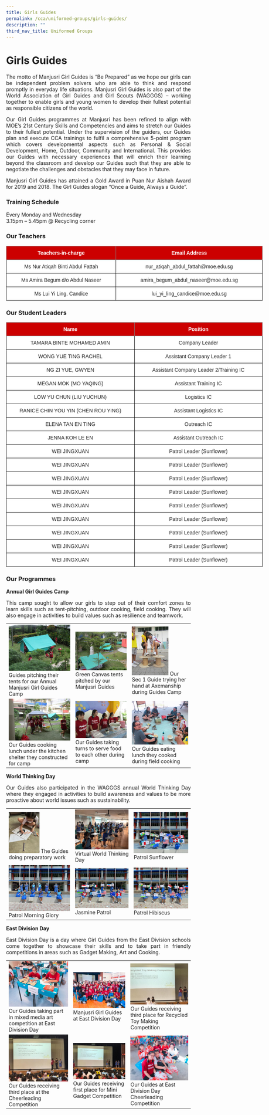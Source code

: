 ```yaml
---
title: Girls Guides
permalink: /cca/uniformed-groups/girls-guides/
description: ""
third_nav_title: Uniformed Groups
---
```

# **Girls Guides**

<p style="text-align: justify;">The motto of&nbsp;Manjusri Girl Guides is “Be Prepared” as we hope our girls can be independent problem solvers who are able to think and respond promptly in everyday life situations. Manjusri Girl Guides is also part of the World Association of Girl Guides and Girl Scouts (WAGGGS) – working together to enable girls and young women to develop their fullest potential as responsible citizens of the world.</p>

<p style="text-align: justify;">Our Girl Guides programmes at Manjusri has been refined to align with MOE’s 21st&nbsp;Century Skills and Competencies and aims to stretch our Guides to their fullest potential. Under the supervision of the guiders, our Guides plan and execute CCA trainings to fulfil a comprehensive 5-point program which covers developmental aspects such as Personal &amp; Social Development, Home, Outdoor, Community and International. This provides our Guides with necessary experiences that will enrich their learning beyond the classroom and develop our Guides such that they are able to negotiate the challenges and obstacles that they may face in future.  </p>

<p style="text-align: justify;">Manjusri Girl Guides has attained a Gold Award in Puan Nur Aishah Award for&nbsp;2019 and 2018.&nbsp;The Girl Guides slogan “Once a Guide, Always a Guide”.&nbsp;</p>

### **Training Schedule**  

Every Monday and Wednesday   
3.15pm – 5.45pm @ Recycling corner

### **Our Teachers**

<style type="text/css">
.tg  {border-collapse:collapse;border-spacing:0;}
.tg td{border-color:black;border-style:solid;border-width:1px;font-family:Arial, sans-serif;font-size:14px;
  overflow:hidden;padding:10px 5px;word-break:normal;}
.tg th{border-color:black;border-style:solid;border-width:1px;font-family:Arial, sans-serif;font-size:14px;
  font-weight:normal;overflow:hidden;padding:10px 5px;word-break:normal;}
.tg .tg-2atv{background-color:#C00;border-color:inherit;color:#FFF;font-weight:bold;text-align:center;vertical-align:top}
.tg .tg-a3j2{background-color:#FFF;color:#222;text-align:center;vertical-align:middle}
</style>
<table class="tg" style="undefined;table-layout: fixed; width: 700px">
<colgroup>
<col style="width: 300px">
<col style="width: 400px">
</colgroup>
<thead>
  <tr>
    <th class="tg-2atv">Teachers-in-charge</th>
    <th class="tg-2atv">Email Address</th>
  </tr>
</thead>
<tbody>
  <tr>
    <td class="tg-a3j2"><span style="color:#222;background-color:transparent"> Ms </span>Nur Atiqah Binti Abdul Fattah</td>
    <td class="tg-a3j2"><span style="color:#222;background-color:transparent"> nur_atiqah_abdul_fattah@moe.edu.sg</span></td>
  </tr>
  <tr>
    <td class="tg-a3j2"><span style="color:#222;background-color:transparent">Ms Amira Begum d/o Abdul Naseer </span></td>
    <td class="tg-a3j2"><span style="color:#222;background-color:transparent"> amira_begum_abdul_naseer@moe.edu.sg</span></td>
  </tr>
  <tr>
    <td class="tg-a3j2"><span style="color:#222;background-color:transparent"> Ms Lui Yi Ling, Candice</span></td>
    <td class="tg-a3j2"><span style="color:#222;background-color:transparent">lui_yi_ling_candice@moe.edu.sg </span></td>
  </tr>
</tbody>
</table>


### **Our Student Leaders**


<style type="text/css">
.tg  {border-collapse:collapse;border-spacing:0;}
.tg td{border-color:black;border-style:solid;border-width:1px;font-family:Arial, sans-serif;font-size:14px;
  overflow:hidden;padding:10px 5px;word-break:normal;}
.tg th{border-color:black;border-style:solid;border-width:1px;font-family:Arial, sans-serif;font-size:14px;
  font-weight:normal;overflow:hidden;padding:10px 5px;word-break:normal;}
.tg .tg-2atv{background-color:#C00;border-color:inherit;color:#FFF;font-weight:bold;text-align:center;vertical-align:top}
.tg .tg-a3j2{background-color:#FFF;color:#222;text-align:center;vertical-align:middle}
.tg .tg-lygy{background-color:#FFF;color:#222;text-align:center;vertical-align:top}
</style>
<table class="tg" style="undefined;table-layout: fixed; width: 700px">
<colgroup>
<col style="width: 350px">
<col style="width: 350px">
</colgroup>
<thead>
  <tr>
    <th class="tg-2atv">Name</th>
    <th class="tg-2atv">Position</th>
  </tr>
</thead>
<tbody>
  <tr>
    <td class="tg-a3j2"><span style="color:#222;background-color:transparent">TAMARA BINTE MOHAMED AMIN </span></td>
    <td class="tg-a3j2"><span style="color:#222;background-color:transparent">Company Leader</span></td>
  </tr>
  <tr>
    <td class="tg-a3j2"><span style="color:#222;background-color:transparent">WONG YUE TING RACHEL</span></td>
    <td class="tg-a3j2"><span style="color:#222;background-color:transparent">Assistant Company Leader 1</span></td>
  </tr>
  <tr>
    <td class="tg-a3j2"><span style="color:#222;background-color:transparent">NG ZI YUE, GWYEN</span></td>
    <td class="tg-a3j2"><span style="color:#222;background-color:transparent">Assistant Company Leader 2/Training IC </span></td>
  </tr>
  <tr>
    <td class="tg-a3j2"><span style="color:#222;background-color:transparent"> MEGAN MOK (MO YAQING)</span></td>
    <td class="tg-a3j2"><span style="color:#222;background-color:transparent">Assistant Training IC </span></td>
  </tr>
	  <tr>
    <td class="tg-a3j2"><span style="color:#222;background-color:transparent">LOW YU CHUN (LIU YUCHUN)</span></td>
    <td class="tg-a3j2"><span style="color:#222;background-color:transparent">Logistics IC </span></td>
  </tr>
	  <tr>
    <td class="tg-a3j2"><span style="color:#222;background-color:transparent"> RANICE CHIN YOU YIN (CHEN ROU YING)</span></td>
    <td class="tg-a3j2"><span style="color:#222;background-color:transparent">Assistant Logistics IC </span></td>
  </tr>
	  <tr>
    <td class="tg-a3j2"><span style="color:#222;background-color:transparent"> ELENA TAN EN TING</span></td>
    <td class="tg-a3j2"><span style="color:#222;background-color:transparent">Outreach IC</span></td>
  </tr>
	  <tr>
    <td class="tg-a3j2"><span style="color:#222;background-color:transparent"> JENNA KOH LE EN</span></td>
    <td class="tg-a3j2"><span style="color:#222;background-color:transparent">Assistant Outreach IC </span></td>
  </tr>
  <tr>
    <td class="tg-lygy"><span style="background-color:#FFF">WEI JINGXUAN</span></td>
    <td class="tg-lygy">Patrol Leader (Sunflower)</td>
  </tr>
	 <tr>
    <td class="tg-lygy"><span style="background-color:#FFF">WEI JINGXUAN</span></td>
    <td class="tg-lygy">Patrol Leader (Sunflower)</td>
  </tr>
 <tr>
    <td class="tg-lygy"><span style="background-color:#FFF">WEI JINGXUAN</span></td>
    <td class="tg-lygy">Patrol Leader (Sunflower)</td>
  </tr>
	 <tr>
    <td class="tg-lygy"><span style="background-color:#FFF">WEI JINGXUAN</span></td>
    <td class="tg-lygy">Patrol Leader (Sunflower)</td>
  </tr>
	 <tr>
    <td class="tg-lygy"><span style="background-color:#FFF">WEI JINGXUAN</span></td>
    <td class="tg-lygy">Patrol Leader (Sunflower)</td>
  </tr>
	 <tr>
    <td class="tg-lygy"><span style="background-color:#FFF">WEI JINGXUAN</span></td>
    <td class="tg-lygy">Patrol Leader (Sunflower)</td>
  </tr>
	 <tr>
    <td class="tg-lygy"><span style="background-color:#FFF">WEI JINGXUAN</span></td>
    <td class="tg-lygy">Patrol Leader (Sunflower)</td>
  </tr>
	 <tr>
    <td class="tg-lygy"><span style="background-color:#FFF">WEI JINGXUAN</span></td>
    <td class="tg-lygy">Patrol Leader (Sunflower)</td>
  </tr>
	 <tr>
    <td class="tg-lygy"><span style="background-color:#FFF">WEI JINGXUAN</span></td>
    <td class="tg-lygy">Patrol Leader (Sunflower)</td>
  </tr>
</tbody>
</table>

### **Our Programmes**

**Annual Girl Guides Camp**  

<p style="text-align: justify;">This camp sought to allow our girls to step out of their comfort zones to learn skills such as tent-pitching, outdoor cooking, field cooking. They will also engage in activities to build values such as resilience and teamwork.</p>

|   |   |   |
|---|---|---|
|  ![](/images/Cca/Girls%20Guides/Girl%20Guides.jpg)  Guides pitching their tents for our Annual Manjusri Girl Guides Camp | ![](/images/Cca/Girls%20Guides/gg2.jpg) Green Canvas tents pitched by our Manjusri Guides  | <img src="/images/Cca/Girls%20Guides/gg3.jpg" style="width:65%"> Our Sec 1 Guide trying her hand at Axemanship during Guides Camp  |
|  ![](/images/Cca/Girls%20Guides/gg4.png) Our Guides cooking lunch under the kitchen shelter they constructed for camp |   ![](/images/Cca/Girls%20Guides/gg5.png) Our Guides taking turns to serve food to each other during camp|  ![](/images/Cca/Girls%20Guides/gg6.png) Our Guides eating lunch they cooked during field cooking  |

**World Thinking Day**

<p style="text-align: justify;">Our Guides also participated in the WAGGGS annual World Thinking Day where they engaged in activities to build awareness and values to be more proactive about world issues such as sustainability.</p>

|   |   |   |
|---|---|---|
| <img src="/images/Cca/Girls%20Guides/GG%20World1.jpeg" style="width:50%"> The Guides doing preparatory work |   ![](/images/Cca/Girls%20Guides/GG%20World2.jpeg) Virtual World Thinking Day	  |  ![](/images/Cca/Girls%20Guides/GG%20World6.jpeg)  Patrol Sunflower |
|  ![](/images/Cca/Girls%20Guides/GG%20World3.jpeg) Patrol Morning Glory |  ![](/images/Cca/Girls%20Guides/GG%20World4.jpeg) Jasmine Patrol	 |   ![](/images/Cca/Girls%20Guides/GG%20World5.jpeg)  Patrol Hibiscus  |

**East Division Day**

<p style="text-align: justify;">East Division Day is a day where Girl Guides from the East Division schools come together to showcase their skills and to take part in friendly competitions in areas such as Gadget Making, Art and Cooking.</p>


|   |   |   |
|---|---|---|
|  ![](/images/Cca/Girls%20Guides/gg12.png)  Our Guides taking part in mixed media art competition at East Division Day  |  ![](/images/Cca/Girls%20Guides/gg13.png)  Manjusri Girl Guides at East Division Day |  ![](/images/Cca/Girls%20Guides/gg14.png) Our Guides receiving third place for Recycled Toy Making Competition |
|  ![](/images/Cca/Girls%20Guides/gg15.png) Our Guides receiving third place at the Cheerleading Competition | ![](/images/Cca/Girls%20Guides/gg16.png) Our Guides receiving first place for Mini Gadget Competition |  ![](/images/Cca/Girls%20Guides/gg17.png) Our Guides at East Division Day Cheerleading Competition  |